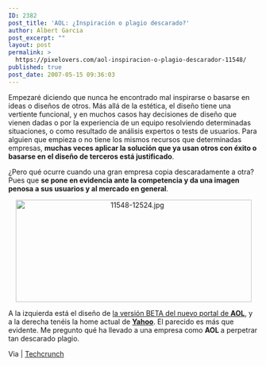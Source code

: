 ```yaml
---
ID: 2382
post_title: 'AOL: ¿Inspiración o plagio descarado?'
author: Albert Garcia
post_excerpt: ""
layout: post
permalink: >
  https://pixelovers.com/aol-inspiracion-o-plagio-descarador-11548/
published: true
post_date: 2007-05-15 09:36:03
---
```

Empezaré diciendo que nunca he encontrado mal inspirarse o basarse en ideas o diseños de otros. Más allá de la estética, el diseño tiene una vertiente funcional, y en muchos casos hay decisiones de diseño que vienen dadas o por la experiencia de un equipo resolviendo determinadas situaciones, o como resultado de análisis expertos o tests de usuarios. Para alguien que empieza o no tiene los mismos recursos que determinadas empresas, <strong>muchas veces aplicar la solución que ya usan otros con éxito o basarse en el diseño de terceros está justificado</strong>.<!--more-->

¿Pero qué ocurre cuando una gran empresa copia descaradamente a otra? Pues que <strong>se pone en evidencia ante la competencia y da una imagen penosa a sus usuarios y al mercado en general</strong>.
<p align="center"><a class="thickbox" href="/app/uploads/sites/7/2007/05/11548-12524.jpg"><img class="fotobonita" title="11548-12524.jpg" src="/app/uploads/sites/7/2007/05/11548-12524.jpg" alt="11548-12524.jpg" width="475" height="206" /></a></p>
A la izquierda está el diseño de <a href="http://www.aol.com/?optin=beta3">la versión BETA del nuevo portal de <strong>AOL</strong></a>, y a la derecha tenéis la home actual de <strong><a href="http://www.yahoo.com/">Yahoo</a></strong>. El parecido es más que evidente. Me pregunto qué ha llevado a una empresa como <strong>AOL </strong>a perpetrar tan descarado plagio.

Via | <a href="http://www.techcrunch.com/2007/04/26/aol-one-step-behind-again-new-home-page-identical-to-yahoo/">Techcrunch </a>